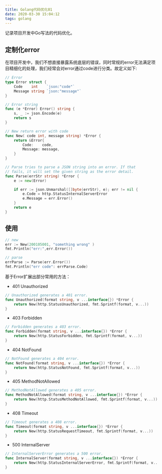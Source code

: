 ```yaml
---
title: Golang代码优化01
date: 2020-03-30 15:04:12
tags: golang
---
```

记录项目开发中Go写法的代码优化。

## 定制化error
在项目开发中，我们不想直接暴露系统底层的错误，同时常规的error无法满足项目精细化的处理，我们经常会对error通过code进行分类。故定义如下:
```go
// Error 
type Error struct {
	Code    int    `json:"code"`
	Message string `json:"message"`
}

// Error string
func (e *Error) Error() string {
	s, _ := json.Encode(e)
	return s
}

// New return error with code
func New( code int, message string) *Error {
	return &Error{
		Code:    code,
		Message: message,
	}
}

// Parse tries to parse a JSON string into an error. If that
// fails, it will set the given string as the error detail.
func Parse(errStr string) *Error {
	e := new(Error)

	if err := json.Unmarshal([]byte(errStr), e); err != nil {
		e.Code = http.StatusInternalServerError
		e.Message = err.Error()
	}
	return e
}
```

## 使用
```go
// new
err := New(200105001, "something wrong" )
fmt.Println("err:",err.Error())

// parse
errParse := Parse(err.Error())
fmt.Println("err code": errParse.Code)
```

<!--more-->

基于Error扩展出部分常用的方法：
- 401 Unauthorized
```go
// Unauthorized generates a 401 error.
func Unauthorized(format string, v ...interface{}) *Error {
	return New(http.StatusUnauthorized, fmt.Sprintf(format, v...))
}
```

- 403 Forbidden
```go
// Forbidden generates a 403 error.
func Forbidden(format string, v ...interface{}) *Error {
	return New(http.StatusForbidden, fmt.Sprintf(format, v...))
}
```

- 404 NotFound
```go
// NotFound generates a 404 error.
func NotFound(format string, v ...interface{}) *Error {
	return New(http.StatusNotFound, fmt.Sprintf(format, v...))
}
```

- 405 MethodNotAllowed
```go
// MethodNotAllowed generates a 405 error.
func MethodNotAllowed(format string, v ...interface{}) *Error {
	return New(http.StatusMethodNotAllowed, fmt.Sprintf(format, v...))
}
```

- 408 Timeout

```go
// Timeout generates a 408 error.
func Timeout(format string, v ...interface{}) *Error {
	return New(http.StatusRequestTimeout, fmt.Sprintf(format, v...))
}
```

- 500 InternalServer
```go
// InternalServerError generates a 500 error.
func InternalServer(format string, v ...interface{}) *Error {
	return New(http.StatusInternalServerError, fmt.Sprintf(format, v...))
}
```